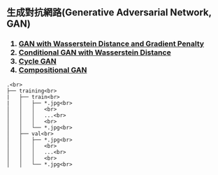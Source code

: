 ## 生成對抗網路(Generative Adversarial Network, GAN)
<h3>
  <ol>
    <li><a href="https://github.com/PANpinchi/GAN_exercise/tree/master/WGAN">GAN with Wasserstein Distance and Gradient Penalty</a></li>
    <li><a href="https://github.com/PANpinchi/GAN_exercise/tree/master/CWGAN">Conditional GAN with Wasserstein Distance</a></li>
    <li><a href="https://github.com/PANpinchi/GAN_exercise/tree/master/CycleGAN">Cycle GAN</a></li>
    <li><a href="https://github.com/PANpinchi/GAN_exercise/tree/master/CompositionalGAN">Compositional GAN</a></li>
  </ol>
</h3>

```
.<br>
├── training<br>
|   ├── train<br>
|   │   ├── *.jpg<br>
│   │   │   <br>
│   │   │   ...<br>
│   │   │   <br>
│   │   └── *.jpg<br>
│   ├── val<br>
│   │   ├── *.jpg<br>
│   │   │   <br>
│   │   │   ...<br>
│   │   │   <br>
│   │   └── *.jpg<br>
```

